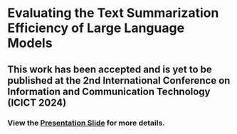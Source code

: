 # Evaluating the Text Summarization Efficiency of Large Language Models

## This work has been accepted and is yet to be published at the 2nd International Conference on Information and Communication Technology (ICICT 2024)

### View the [Presentation Slide](https://github.com/Mondol007/Text-Summarization-with-Llama2-Gemma/blob/9bf367d58b71ad4441bda7f640e58cfd94671070/Presentation%20Slide.pdf) for more details.
